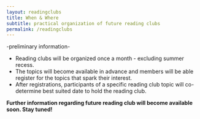 ```yaml
---
layout: readingclubs
title: When & Where
subtitle: practical organization of future reading clubs 
permalink: /readingclubs
---
```


-preliminary information-   
- Reading clubs will be organized once a month - excluding summer recess. 
- The topics will become available in advance and members will be able register for the topics that spark their interest. 
- After registrations, participants of a specific reading club topic will co-determine best suited date to hold the reading club. 

**Further information regarding future reading club will become available soon. Stay tuned!**